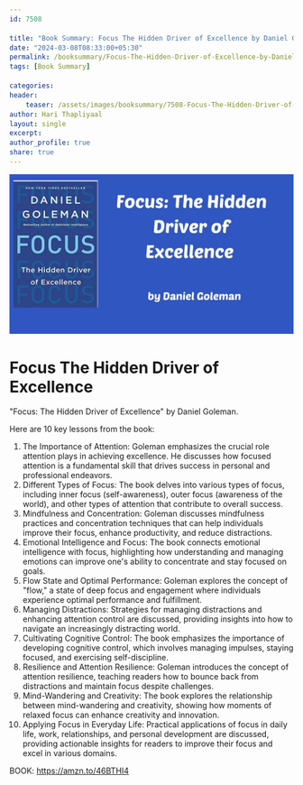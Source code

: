 ```yaml
---                            
id: 7508                            
                          
title: "Book Summary: Focus The Hidden Driver of Excellence by Daniel Goleman"                      
date: "2024-03-08T08:33:00+05:30"                            
permalink: /booksummary/Focus-The-Hidden-Driver-of-Excellence-by-Daniel-Goleman                      
tags: [Book Summary]                     
                            
categories:                            
header:                            
    teaser: /assets/images/booksummary/7508-Focus-The-Hidden-Driver-of-Excellence-by-Daniel-Goleman.jpg                         
author: Hari Thapliyaal                            
layout: single                            
excerpt:                            
author_profile: true                            
share: true                            
---                            
```

                            
![Focus The Hidden Driver of Excellence by Daniel Goleman](/assets/images/booksummary/7508-Focus-The-Hidden-Driver-of-Excellence-by-Daniel-Goleman.jpg)     

# Focus The Hidden Driver of Excellence
   
"Focus: The Hidden Driver of Excellence" by Daniel Goleman.

Here are 10 key lessons from the book:

1. The Importance of Attention: Goleman emphasizes the crucial role attention plays in achieving excellence. He discusses how focused attention is a fundamental skill that drives success in personal and professional endeavors.
2. Different Types of Focus: The book delves into various types of focus, including inner focus (self-awareness), outer focus (awareness of the world), and other types of attention that contribute to overall success.
3. Mindfulness and Concentration: Goleman discusses mindfulness practices and concentration techniques that can help individuals improve their focus, enhance productivity, and reduce distractions.
4. Emotional Intelligence and Focus: The book connects emotional intelligence with focus, highlighting how understanding and managing emotions can improve one's ability to concentrate and stay focused on goals.
5. Flow State and Optimal Performance: Goleman explores the concept of "flow," a state of deep focus and engagement where individuals experience optimal performance and fulfillment.
6. Managing Distractions: Strategies for managing distractions and enhancing attention control are discussed, providing insights into how to navigate an increasingly distracting world.
7. Cultivating Cognitive Control: The book emphasizes the importance of developing cognitive control, which involves managing impulses, staying focused, and exercising self-discipline.
8. Resilience and Attention Resilience: Goleman introduces the concept of attention resilience, teaching readers how to bounce back from distractions and maintain focus despite challenges.
9. Mind-Wandering and Creativity: The book explores the relationship between mind-wandering and creativity, showing how moments of relaxed focus can enhance creativity and innovation.
10. Applying Focus in Everyday Life: Practical applications of focus in daily life, work, relationships, and personal development are discussed, providing actionable insights for readers to improve their focus and excel in various domains.

BOOK: https://amzn.to/46BTHI4 

